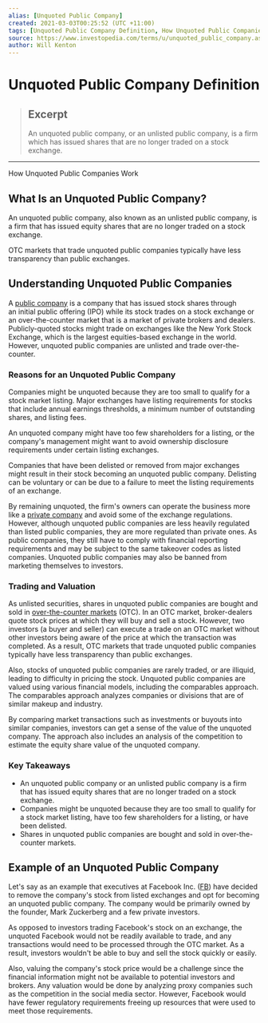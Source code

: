 ```yaml
---
alias: [Unquoted Public Company]
created: 2021-03-03T00:25:52 (UTC +11:00)
tags: [Unquoted Public Company Definition, How Unquoted Public Companies Work]
source: https://www.investopedia.com/terms/u/unquoted_public_company.asp
author: Will Kenton
---
```


# Unquoted Public Company Definition

> ## Excerpt
> An unquoted public company, or an unlisted public company, is a firm which has issued shares that are no longer traded on a stock exchange.

---

How Unquoted Public Companies Work
## What Is an Unquoted Public Company?

An unquoted public company, also known as an unlisted public company, is a firm that has issued equity shares that are no longer traded on a stock exchange.

OTC markets that trade unquoted public companies typically have less transparency than public exchanges.

## Understanding Unquoted Public Companies

A [public company](https://www.investopedia.com/terms/p/publiccompany.asp) is a company that has issued stock shares through an initial public offering (IPO) while its stock trades on a stock exchange or an over-the-counter market that is a market of private brokers and dealers. Publicly-quoted stocks might trade on exchanges like the New York Stock Exchange, which is the largest equities-based exchange in the world. However, unquoted public companies are unlisted and trade over-the-counter.

### Reasons for an Unquoted Public Company

Companies might be unquoted because they are too small to qualify for a stock market listing. Major exchanges have listing requirements for stocks that include annual earnings thresholds, a minimum number of outstanding shares, and listing fees.

An unquoted company might have too few shareholders for a listing, or the company's management might want to avoid ownership disclosure requirements under certain listing exchanges.

Companies that have been delisted or removed from major exchanges might result in their stock becoming an unquoted public company. Delisting can be voluntary or can be due to a failure to meet the listing requirements of an exchange.

By remaining unquoted, the firm's owners can operate the business more like a [private company](https://www.investopedia.com/terms/p/privatecompany.asp) and avoid some of the exchange regulations. However, although unquoted public companies are less heavily regulated than listed public companies, they are more regulated than private ones. As public companies, they still have to comply with financial reporting requirements and may be subject to the same takeover codes as listed companies. Unquoted public companies may also be banned from marketing themselves to investors.

### Trading and Valuation

As unlisted securities, shares in unquoted public companies are bought and sold in [over-the-counter markets](https://www.investopedia.com/terms/o/over-the-countermarket.asp) (OTC). In an OTC market, broker-dealers quote stock prices at which they will buy and sell a stock. However, two investors (a buyer and seller) can execute a trade on an OTC market without other investors being aware of the price at which the transaction was completed. As a result, OTC markets that trade unquoted public companies typically have less transparency than public exchanges.

Also, stocks of unquoted public companies are rarely traded, or are illiquid, leading to difficulty in pricing the stock. Unquoted public companies are valued using various financial models, including the comparables approach. The comparables approach analyzes companies or divisions that are of similar makeup and industry.

By comparing market transactions such as investments or buyouts into similar companies, investors can get a sense of the value of the unquoted company. The approach also includes an analysis of the competition to estimate the equity share value of the unquoted company.

### Key Takeaways

-   An unquoted public company or an unlisted public company is a firm that has issued equity shares that are no longer traded on a stock exchange.
-   Companies might be unquoted because they are too small to qualify for a stock market listing, have too few shareholders for a listing, or have been delisted.
-   Shares in unquoted public companies are bought and sold in over-the-counter markets.

## Example of an Unquoted Public Company

Let's say as an example that executives at Facebook Inc. ([FB](https://www.investopedia.com/markets/quote?tvwidgetsymbol=fb)) have decided to remove the company's stock from listed exchanges and opt for becoming an unquoted public company. The company would be primarily owned by the founder, Mark Zuckerberg and a few private investors.

As opposed to investors trading Facebook's stock on an exchange, the unquoted Facebook would not be readily available to trade, and any transactions would need to be processed through the OTC market. As a result, investors wouldn't be able to buy and sell the stock quickly or easily.

Also, valuing the company's stock price would be a challenge since the financial information might not be available to potential investors and brokers. Any valuation would be done by analyzing proxy companies such as the competition in the social media sector. However, Facebook would have fewer regulatory requirements freeing up resources that were used to meet those requirements.
